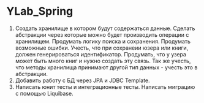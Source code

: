 # YLab_Spring
1. Создать хранилище в котором будут содержаться данные.
Сделать абстракции через которые можно будет производить операции с хранилищем.
Продумать логику поиска и сохранения.
Продумать возможные ошибки.
Учесть, что при сохранеии юзера или книги, должен генерироваться идентификатор.
Продумать, что у узера может быть много книг и нужно создать эту связь.
Так же учесть, что методы хранилища принимают другой тип данных - учесть это в абстракции.
2. Добавить работу с БД через JPA и JDBC Template.
3. Написать юнит тесты и интеграционные тесты. Написать миграцию с помощью Liquibase.
